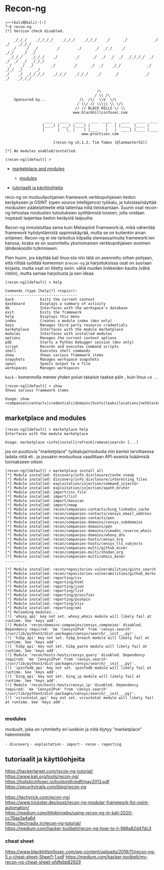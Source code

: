 # Recon-ng

```
┌──(kali㉿kali)-[~]
└─$ recon-ng 
[*] Version check disabled.

    _/_/_/    _/_/_/_/    _/_/_/    _/_/_/    _/      _/            _/      _/    _/_/_/
   _/    _/  _/        _/        _/      _/  _/_/    _/            _/_/    _/  _/       
  _/_/_/    _/_/_/    _/        _/      _/  _/  _/  _/  _/_/_/_/  _/  _/  _/  _/  _/_/_/
 _/    _/  _/        _/        _/      _/  _/    _/_/            _/    _/_/  _/      _/ 
_/    _/  _/_/_/_/    _/_/_/    _/_/_/    _/      _/            _/      _/    _/_/_/    


                                          /\
                                         / \\ /\
    Sponsored by...               /\  /\/  \\V  \/\
                                 / \\/ // \\\\\ \\ \/\
                                // // BLACK HILLS \/ \\
                               www.blackhillsinfosec.com

                  ____   ____   ____   ____ _____ _  ____   ____  ____
                 |____] | ___/ |____| |       |   | |____  |____ |
                 |      |   \_ |    | |____   |   |  ____| |____ |____
                                   www.practisec.com

                      [recon-ng v5.1.2, Tim Tomes (@lanmaster53)]                       

[*] No modules enabled/installed.

[recon-ng][default] >
```

* [marketplace and modules](#marketplace-and-modules)
  * [modules](#modules)

* [tutoriaalit ja käyttöohjeita](#tutoriaalit-ja-käyttöohjeita)

reco-ng on moduulipohjainen framework verkkopohjaisen tiedon keräykseen ja OSINT (open source intelligence) työkalu, ja tulostaa/näyttää moduulien päätelaitteelle että tallentaa niitä tietokantaan. Suurin osat recon-ng tehostaa moduulien tulostuksien syöttämistä toiseen, jolla voidaan nopeasti laajentaa tiedon keräystä laajuutta.

Recon-ng mmuistuttaa sama kuin Metasploit Framework:iä, mikä vähentää framework hyödyntämistä oppimiskäyrää, mutta se on kuitenkin aivan erilainen. Recon-ng ei ole tarkoitus kilpailla olemassa/muita framework:ien kanssa, koska se on suunniteltu yksinomaisen verkkopohjaisen avoimen lähdenkoodin tutkimiseen. 

Pien huom, jos käyttää kali linux:sta niin tätä on asennettu siihen pohjaan, että riittää syöttää komennon `$recon-ng` ja harjoituksissa osat on suoraan kirjasta, mutta osat on liitetty esim. vähä muiden linkkeiden kautta (vähä ristiin), mutta samaa harjoitusta ja sen ideaa

```
[recon-ng][default] > help

Commands (type [help|?] <topic>):
---------------------------------
back            Exits the current context
dashboard       Displays a summary of activity
db              Interfaces with the workspace's database
exit            Exits the framework
help            Displays this menu
index           Creates a module index (dev only)
keys            Manages third party resource credentials
marketplace     Interfaces with the module marketplace
modules         Interfaces with installed modules
options         Manages the current context options
pdb             Starts a Python Debugger session (dev only)
script          Records and executes command scripts
shell           Executes shell commands
show            Shows various framework items
snapshots       Manages workspace snapshots
spool           Spools output to a file
workspaces      Manages workspaces
```

`back` - komennolla menee yhden polun takaisin taakse päin , kuin linux `cd ..`

```
[recon-ng][default] > show
Shows various framework items

Usage: show <companies|contacts|credentials|domains|hosts|leaks|locations|netblocks|ports|profiles|pushpins|repositories|vulnerabilities>

```

## marketplace and modules

```
[recon-ng][default] > marketplace help
Interfaces with the module marketplace

Usage: marketplace <info|install|refresh|remove|search> [...]

```

jos on puuttuvia "marketplace" työkaluja/moduulia niin kantsii tarvittaessa ladata niitä eli..
ja jossakin moduulissa vaadittaan API-avainta lisäämistä toimiakseen oikein
```
[recon-ng][default] > marketplace install all
[*] Module installed: discovery/info_disclosure/cache_snoop
[*] Module installed: discovery/info_disclosure/interesting_files
[*] Module installed: exploitation/injection/command_injector
[*] Module installed: exploitation/injection/xpath_bruter
[*] Module installed: import/csv_file
[*] Module installed: import/list
[*] Module installed: import/masscan
[*] Module installed: import/nmap
[*] Module installed: recon/companies-contacts/bing_linkedin_cache
[*] Module installed: recon/companies-contacts/censys_email_address
[*] Module installed: recon/companies-contacts/pen
[*] Module installed: recon/companies-domains/censys_subdomains
[*] Module installed: recon/companies-domains/pen
[*] Module installed: recon/companies-domains/viewdns_reverse_whois
[*] Module installed: recon/companies-domains/whoxy_dns
[*] Module installed: recon/companies-hosts/censys_org
[*] Module installed: recon/companies-hosts/censys_tls_subjects
[*] Module installed: recon/companies-multi/github_miner
[*] Module installed: recon/companies-multi/shodan_org
[*] Module installed: recon/companies-multi/whois_miner
.........

[*] Module installed: recon/repositories-vulnerabilities/gists_search
[*] Module installed: recon/repositories-vulnerabilities/github_dorks
[*] Module installed: reporting/csv
[*] Module installed: reporting/html
[*] Module installed: reporting/json
[*] Module installed: reporting/list
[*] Module installed: reporting/proxifier
[*] Module installed: reporting/pushpin
[*] Module installed: reporting/xlsx
[*] Module installed: reporting/xml
[*] Reloading modules...
[!] 'whoxy_api' key not set. whoxy_whois module will likely fail at runtime. See 'keys add'.
[!] Module 'recon/domains-companies/censys_companies' disabled. Dependency required: 'me 'CensysIPv4' from 'censys.search' (/usr/lib/python3/dist-packages/censys/search/__init__.py)'.                                                                                                                             
[!] 'hibp_api' key not set. hibp_breach module will likely fail at runtime. See 'keys add'.
[!] 'hibp_api' key not set. hibp_paste module will likely fail at runtime. See 'keys add'.
[!] Module 'recon/hosts-hosts/censys_query' disabled. Dependency required: 'me 'CensysIPv4' from 'censys.search' (/usr/lib/python3/dist-packages/censys/search/__init__.py)'.                                                                                                                                       
[!] 'ipinfodb_api' key not set. ipinfodb module will likely fail at runtime. See 'keys add'.
[!] 'bing_api' key not set. bing_ip module will likely fail at runtime. See 'keys add'.
[!] Module 'recon/hosts-hosts/censys_ip' disabled. Dependency required: 'me 'CensysIPv4' from 'censys.search' (/usr/lib/python3/dist-packages/censys/search/__init__.py)'.                                                                                                                                          
[!] 'virustotal_api' key not set. virustotal module will likely fail at runtime. See 'keys add'.


```

### modules

moduulit, joka on ryhmitelty eri luokkiin ja niitä löytyy "marketplace" hakemistolla

`- discovery`
`- exploitation`
`- import`
`- recon`
`- reporting`



## tutoriaalit ja käyttöohjeita <br>
https://hackertarget.com/recon-ng-tutorial/ <br>
https://www.kali.org/tools/recon-ng/ <br> 
https://holisticinfosec.io/toolsmith/pdf/may2013.pdf <br>
https://securitytrails.com/blog/recon-ng <br>
<br>
https://techyrick.com/recon-ng/ <br>
https://www.trickster.dev/post/recon-ng-modular-framework-for-osint-automation/ <br>
https://medium.com/@bibinrajbs/using-recon-ng-in-kali-2020-cc76aa3a4a6d  <br>
https://techradix.in/recon-ng-tutorial/ <br>
https://medium.com/hacker-toolbelt/recon-ng-how-to-ii-986a82d47dc3 <br>


### cheat sheet
https://www.blackhillsinfosec.com/wp-content/uploads/2019/11/recon-ng-5.x-cheat-sheet-Sheet1-1.pdf
https://medium.com/hacker-toolbelt/my-recon-ng-cheat-sheet-efdfebb82929

